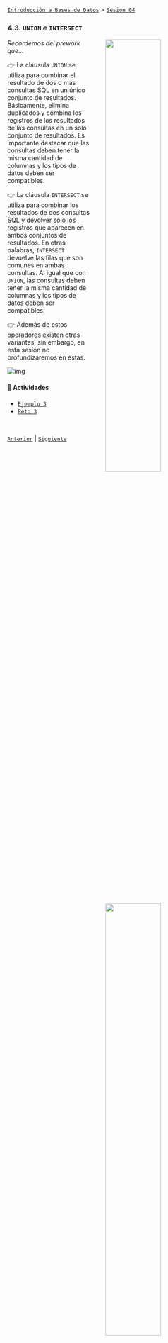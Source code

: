 [`Introducción a Bases de Datos`](../../README.md) > [`Sesión 04`](../README.md)

### 4.3. `UNION` e `INTERSECT`

<img src="imagenes/img01.png" width="50%" align="right" hspace=30>

<img src="imagenes/img02.png" width="50%" align="right" hspace=30>

*Recordemos del prework que...*

👉 La cláusula `UNION` se utiliza para combinar el resultado de dos o más consultas SQL en un único conjunto de resultados. Básicamente, elimina duplicados y combina los registros de los resultados de las consultas en un solo conjunto de resultados. Es importante destacar que las consultas deben tener la misma cantidad de columnas y los tipos de datos deben ser compatibles.

👉 La cláusula `INTERSECT` se utiliza para combinar los resultados de dos consultas SQL y devolver solo los registros que aparecen en ambos conjuntos de resultados. En otras palabras, `INTERSECT` devuelve las filas que son comunes en ambas consultas. Al igual que con `UNION`, las consultas deben tener la misma cantidad de columnas y los tipos de datos deben ser compatibles.

👉 Además de estos operadores existen otras variantes, sin embargo, en esta sesión no profundizaremos en éstas. 

![img](imagenes/img03.png)

#### 🧐 Actividades

- [`Ejemplo 3`](ejemplo03/README.md)
- [`Reto 3`](reto03/README.md)

<br/>

[`Anterior`](../tema02/reto02/README.md) | [`Siguiente`](ejemplo03/README.md)
